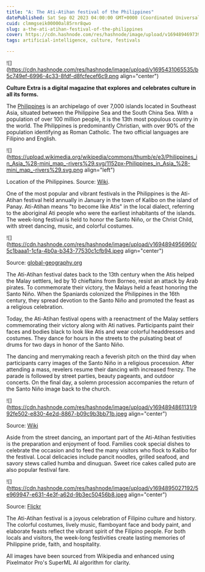 ```yaml
---
title: "A: The Ati-Atihan festival of the Philippines"
datePublished: Sat Sep 02 2023 04:00:00 GMT+0000 (Coordinated Universal Time)
cuid: clmmgseik00000al85rnr8qwo
slug: a-the-ati-atihan-festival-of-the-philippines
cover: https://cdn.hashnode.com/res/hashnode/image/upload/v1694894697399/5e1eff98-ea6d-4af3-879f-0bd59b4f2277.jpeg
tags: artificial-intelligence, culture, festivals

---
```


![](https://cdn.hashnode.com/res/hashnode/image/upload/v1695431065535/b5c749ef-6996-4c33-8fdf-d8fcfecef6c9.png align="center")

**Culture Extra is a digital magazine that explores and celebrates culture in all its forms.**

The [Philippines](https://en.wikipedia.org/wiki/Philippines) is an archipelago of over 7,000 islands located in Southeast Asia, situated between the Philippine Sea and the South China Sea. With a population of over 100 million people, it is the 13th most populous country in the world. The Philippines is predominantly Christian, with over 90% of the population identifying as Roman Catholic. The two official languages are Filipino and English.

![](https://upload.wikimedia.org/wikipedia/commons/thumb/e/e3/Philippines_in_Asia_%28-mini_map_-rivers%29.svg/1152px-Philippines_in_Asia_%28-mini_map_-rivers%29.svg.png align="left")

Location of the Philippines. Source: [Wiki](https://en.wikipedia.org/wiki/Philippines).

One of the most popular and vibrant festivals in the Philippines is the Ati-Atihan festival held annually in January in the town of Kalibo on the island of Panay. Ati-Atihan means "to become like Atis" in the local dialect, referring to the aboriginal Ati people who were the earliest inhabitants of the islands. The week-long festival is held to honor the Santo Niño, or the Christ Child, with street dancing, music, and colorful costumes.

![](https://cdn.hashnode.com/res/hashnode/image/upload/v1694894956960/5c1baaa1-1cfa-4b0a-b343-77530c1cfb94.jpeg align="center")

Source: [global-geography.org](https://global-geography.org/af/Geography/Asia/Philippines/Pictures/Ati_Atihan_Festival/Ati_Atihan_Umzug_Staemme_49)

The Ati-Atihan festival dates back to the 13th century when the Atis helped the Malay settlers, led by 10 chieftains from Borneo, resist an attack by Arab pirates. To commemorate their victory, the Malays held a feast honoring the Santo Niño. When the Spaniards colonized the Philippines in the 16th century, they spread devotion to the Santo Niño and promoted the feast as a religious celebration.

Today, the Ati-Atihan festival opens with a reenactment of the Malay settlers commemorating their victory along with Ati natives. Participants paint their faces and bodies black to look like Atis and wear colorful headdresses and costumes. They dance for hours in the streets to the pulsating beat of drums for two days in honor of the Santo Niño.

The dancing and merrymaking reach a feverish pitch on the third day when participants carry images of the Santo Niño in a religious procession. After attending a mass, revelers resume their dancing with increased frenzy. The parade is followed by street parties, beauty pageants, and outdoor concerts. On the final day, a solemn procession accompanies the return of the Santo Niño image back to the church.

![](https://cdn.hashnode.com/res/hashnode/image/upload/v1694894861131/992fe502-e830-4e2d-8867-b09c9b3bb71b.jpeg align="center")

Source: [Wiki](https://en.wikipedia.org/wiki/Ati-Atihan_festival#/media/File:Ati-Atihan_Festival.jpg)

Aside from the street dancing, an important part of the Ati-Atihan festivities is the preparation and enjoyment of food. Families cook special dishes to celebrate the occasion and to feed the many visitors who flock to Kalibo for the festival. Local delicacies include pancit noodles, grilled seafood, and savory stews called humba and dinuguan. Sweet rice cakes called puto are also popular festival fare.

![](https://cdn.hashnode.com/res/hashnode/image/upload/v1694895027192/5e969947-e631-4e3f-a62d-9b3ec50456b8.jpeg align="center")

Source: [Flickr](https://www.flickr.com/photos/thomashawk/47037695921)

The Ati-Atihan festival is a joyous celebration of Filipino culture and history. The colorful costumes, lively music, flamboyant face and body paint, and elaborate feasts reflect the vibrant spirit of the Filipino people. For both locals and visitors, the week-long festivities create lasting memories of Philippine pride, faith, and hospitality.

All images have been sourced from Wikipedia and enhanced using Pixelmator Pro's SuperML AI algorithm for clarity.